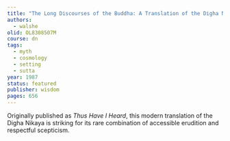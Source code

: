 ```yaml
---
title: "The Long Discourses of the Buddha: A Translation of the Digha Nikaya"
authors:
  - walshe
olid: OL8308507M
course: dn
tags:
  - myth
  - cosmology
  - setting
  - sutta
year: 1987
status: featured
publisher: wisdom
pages: 656
---
```


Originally published as _Thus Have I Heard_, this modern translation of the Digha Nikaya is striking for its rare combination of accessible erudition and respectful scepticism.
